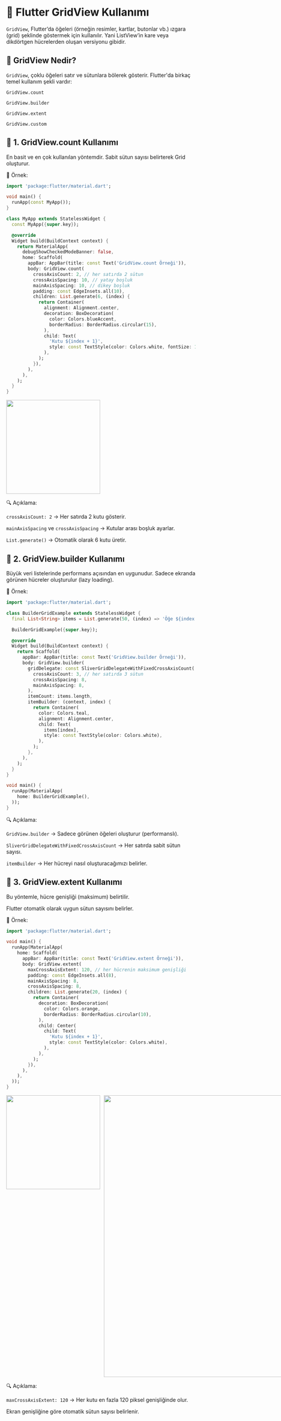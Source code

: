 # 📱 Flutter GridView Kullanımı

`GridView`, Flutter’da öğeleri (örneğin resimler, kartlar, butonlar vb.) ızgara (grid) şeklinde göstermek için kullanılır.
Yani ListView’in kare veya dikdörtgen hücrelerden oluşan versiyonu gibidir.

## 🔹 GridView Nedir?

`GridView`, çoklu öğeleri satır ve sütunlara bölerek gösterir.
Flutter'da birkaç temel kullanım şekli vardır:

`GridView.count`

`GridView.builder`

`GridView.extent`

`GridView.custom`

## 🔹 1. GridView.count Kullanımı

En basit ve en çok kullanılan yöntemdir.
Sabit sütun sayısı belirterek Grid oluşturur.

📘 Örnek:
```dart
import 'package:flutter/material.dart';

void main() {
  runApp(const MyApp());
}

class MyApp extends StatelessWidget {
  const MyApp({super.key});

  @override
  Widget build(BuildContext context) {
    return MaterialApp(
      debugShowCheckedModeBanner: false,
      home: Scaffold(
        appBar: AppBar(title: const Text('GridView.count Örneği')),
        body: GridView.count(
          crossAxisCount: 2, // her satırda 2 sütun
          crossAxisSpacing: 10, // yatay boşluk
          mainAxisSpacing: 10, // dikey boşluk
          padding: const EdgeInsets.all(10),
          children: List.generate(6, (index) {
            return Container(
              alignment: Alignment.center,
              decoration: BoxDecoration(
                color: Colors.blueAccent,
                borderRadius: BorderRadius.circular(15),
              ),
              child: Text(
                'Kutu ${index + 1}',
                style: const TextStyle(color: Colors.white, fontSize: 18),
              ),
            );
          }),
        ),
      ),
    );
  }
}

```

 <img src="../assets/Screenshot_20251030_094908.png" width="250"> 

🔍 Açıklama:

`crossAxisCount: 2` → Her satırda 2 kutu gösterir.

`mainAxisSpacing` ve `crossAxisSpacing` → Kutular arası boşluk ayarlar.

`List.generate()` → Otomatik olarak 6 kutu üretir.

## 🔹 2. GridView.builder Kullanımı

Büyük veri listelerinde performans açısından en uygunudur.
Sadece ekranda görünen hücreler oluşturulur (lazy loading).

📘 Örnek:

```dart
import 'package:flutter/material.dart';

class BuilderGridExample extends StatelessWidget {
  final List<String> items = List.generate(50, (index) => 'Öğe ${index + 1}');

  BuilderGridExample({super.key});

  @override
  Widget build(BuildContext context) {
    return Scaffold(
      appBar: AppBar(title: const Text('GridView.builder Örneği')),
      body: GridView.builder(
        gridDelegate: const SliverGridDelegateWithFixedCrossAxisCount(
          crossAxisCount: 3, // her satırda 3 sütun
          crossAxisSpacing: 8,
          mainAxisSpacing: 8,
        ),
        itemCount: items.length,
        itemBuilder: (context, index) {
          return Container(
            color: Colors.teal,
            alignment: Alignment.center,
            child: Text(
              items[index],
              style: const TextStyle(color: Colors.white),
            ),
          );
        },
      ),
    );
  }
}

void main() {
  runApp(MaterialApp(
    home: BuilderGridExample(),
  ));
}
```
🔍 Açıklama:

`GridView.builder` → Sadece görünen öğeleri oluşturur (performanslı).

`SliverGridDelegateWithFixedCrossAxisCount` → Her satırda sabit sütun sayısı.

`itemBuilder` → Her hücreyi nasıl oluşturacağımızı belirler.

## 🔹 3. GridView.extent Kullanımı

Bu yöntemle, hücre genişliği (maksimum) belirtilir.

Flutter otomatik olarak uygun sütun sayısını belirler.

📘 Örnek:

```dart
import 'package:flutter/material.dart';

void main() {
  runApp(MaterialApp(
    home: Scaffold(
      appBar: AppBar(title: const Text('GridView.extent Örneği')),
      body: GridView.extent(
        maxCrossAxisExtent: 120, // her hücrenin maksimum genişliği
        padding: const EdgeInsets.all(8),
        mainAxisSpacing: 8,
        crossAxisSpacing: 8,
        children: List.generate(20, (index) {
          return Container(
            decoration: BoxDecoration(
              color: Colors.orange,
              borderRadius: BorderRadius.circular(10),
            ),
            child: Center(
              child: Text(
                'Kutu ${index + 1}',
                style: const TextStyle(color: Colors.white),
              ),
            ),
          );
        }),
      ),
    ),
  ));
}


```
<div style="display: flex; gap: 10px;">
  <img src="../assets/Screenshot_20251030_101754.png" width="250">
  <img src="../assets/Screenshot_20251030_101809.png" width="750">
</div>

🔍 Açıklama:

`maxCrossAxisExtent: 120` → Her kutu en fazla 120 piksel genişliğinde olur.

Ekran genişliğine göre otomatik sütun sayısı belirlenir.
